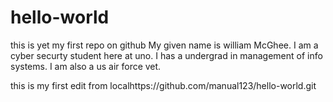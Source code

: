 # hello-world
this is yet my first repo on github
My given name is william McGhee. I am a cyber securty student here at uno. I has a undergrad in management of info systems. I am also a us air force vet.

this is my first edit from localhttps://github.com/manual123/hello-world.git